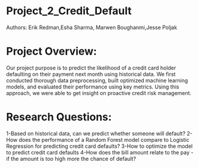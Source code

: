 # Project_2_Credit_Default
Authors:  Erik Redman,Esha Sharma, Marwen Boughanmi,Jesse Poljak
# Project Overview:
Our project purpose is to predict the likelihood of a credit card holder defaulting on their payment next month using historical data. We first conducted thorough data preprocessing, built optimized machine learning models, and evaluated their performance using key metrics. Using this approach, we were able to get insight on proactive credit risk management.

# Research Questions:
1-Based on historical data, can we predict whether someone will default?
2-How does the performance of a Random Forest model compare to Logistic Regression for predicting credit card defaults?
3-How to optimize the model to predict credit card defaults
4-How does the bill amount relate to the pay - if the amount is too high more the chance of default? 
